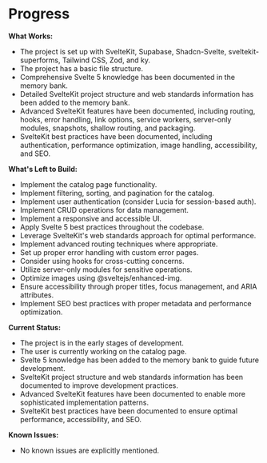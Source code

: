 # Progress

**What Works:**

*   The project is set up with SvelteKit, Supabase, Shadcn-Svelte, sveltekit-superforms, Tailwind CSS, Zod, and ky.
*   The project has a basic file structure.
*   Comprehensive Svelte 5 knowledge has been documented in the memory bank.
*   Detailed SvelteKit project structure and web standards information has been added to the memory bank.
*   Advanced SvelteKit features have been documented, including routing, hooks, error handling, link options, service workers, server-only modules, snapshots, shallow routing, and packaging.
*   SvelteKit best practices have been documented, including authentication, performance optimization, image handling, accessibility, and SEO.

**What's Left to Build:**

*   Implement the catalog page functionality.
*   Implement filtering, sorting, and pagination for the catalog.
*   Implement user authentication (consider Lucia for session-based auth).
*   Implement CRUD operations for data management.
*   Implement a responsive and accessible UI.
*   Apply Svelte 5 best practices throughout the codebase.
*   Leverage SvelteKit's web standards approach for optimal performance.
*   Implement advanced routing techniques where appropriate.
*   Set up proper error handling with custom error pages.
*   Consider using hooks for cross-cutting concerns.
*   Utilize server-only modules for sensitive operations.
*   Optimize images using @sveltejs/enhanced-img.
*   Ensure accessibility through proper titles, focus management, and ARIA attributes.
*   Implement SEO best practices with proper metadata and performance optimization.

**Current Status:**

*   The project is in the early stages of development.
*   The user is currently working on the catalog page.
*   Svelte 5 knowledge has been added to the memory bank to guide future development.
*   SvelteKit project structure and web standards information has been documented to improve development practices.
*   Advanced SvelteKit features have been documented to enable more sophisticated implementation patterns.
*   SvelteKit best practices have been documented to ensure optimal performance, accessibility, and SEO.

**Known Issues:**

*   No known issues are explicitly mentioned.
